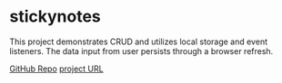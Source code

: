 # stickynotes
This project demonstrates CRUD and utilizes local storage and event listeners. The data input from user persists through a browser refresh.

[GitHub Repo](https://www.example.com)
[project URL](https://michaelcampbell-on3001.github.io/stickynotes/)
